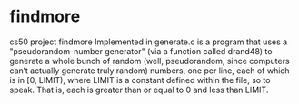 # findmore
cs50 project findmore
Implemented in generate.c is a program that uses a "pseudorandom-number generator" (via a function called drand48) to generate a whole bunch of random (well, pseudorandom, since computers can’t actually generate truly random) numbers, one per line, each of which is in [0, LIMIT), where LIMIT is a constant defined within the file, so to speak. That is, each is greater than or equal to 0 and less than LIMIT.
